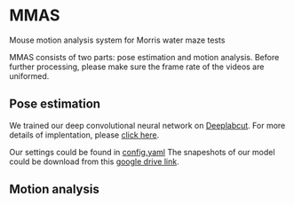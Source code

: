 # MMAS
Mouse motion analysis system for Morris water maze tests

MMAS consists of two parts: pose estimation and motion analysis. 
Before further processing, please make sure the frame rate of the videos are uniformed.

## Pose estimation
We trained our deep convolutional neural network on [Deeplabcut](https://www.nature.com/articles/s41593-018-0209-y). For more details of implentation, please [click here](https://github.com/DeepLabCut/DeepLabCut). 

Our settings could be found in [config.yaml](MMAS/config.yaml)
The snapeshots of our model could be download from this [google drive link](https://drive.google.com/drive/folders/11-P8tfpumooU8yvgD4gXxcatPxpJPDif?usp=drive_link).

## Motion analysis

